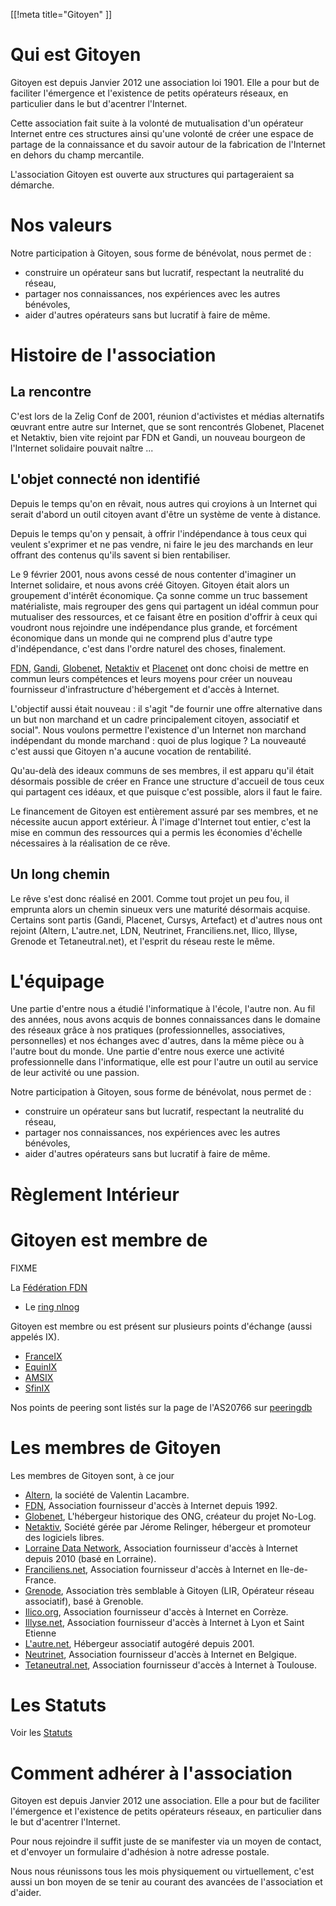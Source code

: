[[!meta title="Gitoyen" ]]

# Qui est Gitoyen

Gitoyen est depuis Janvier 2012 une association loi 1901. Elle a pour
but de faciliter l'émergence et l'existence de petits opérateurs
réseaux, en particulier dans le but d'acentrer l'Internet.

Cette association fait suite à la volonté de mutualisation d'un
opérateur Internet entre ces structures ainsi qu'une volonté de créer
une espace de partage de la connaissance et du savoir autour de la
fabrication de l'Internet en dehors du champ mercantile.

L'association Gitoyen est ouverte aux structures qui partageraient sa
démarche.

# Nos valeurs

Notre participation à Gitoyen, sous forme de bénévolat, nous permet de :

* construire un opérateur sans but lucratif, respectant la neutralité du réseau,
* partager nos connaissances, nos expériences avec les autres bénévoles,
* aider d'autres opérateurs sans but lucratif à faire de même.

# Histoire de l'association

## La rencontre

C'est lors de la Zelig Conf de 2001, réunion d'activistes et médias
alternatifs œuvrant entre autre sur Internet, que se sont rencontrés
Globenet, Placenet et Netaktiv, bien vite rejoint par FDN et Gandi, un
nouveau bourgeon de l'Internet solidaire pouvait naître ...

## L'objet connecté non identifié

Depuis le temps qu'on en rêvait, nous autres qui croyions à un
Internet qui serait d'abord un outil citoyen avant d'être un système
de vente à distance.

Depuis le temps qu'on y pensait, à offrir l'indépendance à tous ceux
qui veulent s'exprimer et ne pas vendre, ni faire le jeu des marchands
en leur offrant des contenus qu'ils savent si bien rentabiliser.

Le 9 février 2001, nous avons cessé de nous contenter d'imaginer un
Internet solidaire, et nous avons créé Gitoyen. Gitoyen était alors un
groupement d'intérêt économique. Ça sonne comme un truc bassement
matérialiste, mais regrouper des gens qui partagent un idéal commun
pour mutualiser des ressources, et ce faisant être en position
d'offrir à ceux qui voudront nous rejoindre une indépendance plus
grande, et forcément économique dans un monde qui ne comprend plus
d'autre type d'indépendance, c'est dans l'ordre naturel des choses,
finalement.

[FDN](http://www.fdn.fr/), [Gandi](http://www.gandi.net/),
[Globenet](http://www.globenet.org/),
[Netaktiv](http://www.netaktiv.com/) et
[Placenet](http://www.placenet.org/) ont donc choisi de mettre
en commun leurs compétences et leurs moyens pour créer un nouveau
fournisseur d'infrastructure d'hébergement et d'accès à Internet.

L'objectif aussi était nouveau : il s'agit "de fournir une offre
alternative dans un but non marchand et un cadre principalement
citoyen, associatif et social". Nous voulons permettre l'existence
d'un Internet non marchand indépendant du monde marchand : quoi de
plus logique ? La nouveauté c'est aussi que Gitoyen n'a aucune
vocation de rentabilité.

Qu'au-delà des ideaux communs de ses membres, il est apparu qu'il
était désormais possible de créer en France une structure d'accueil de
tous ceux qui partagent ces idéaux, et que puisque c'est possible,
alors il faut le faire.

Le financement de Gitoyen est entièrement assuré par ses membres, et
ne nécessite aucun apport extérieur. À l'image d'Internet tout entier,
c'est la mise en commun des ressources qui a permis les économies
d'échelle nécessaires à la réalisation de ce rêve.

## Un long chemin

Le rêve s'est donc réalisé en 2001. Comme tout projet un peu fou, il emprunta
alors un chemin sinueux vers une maturité désormais acquise. Certains sont
partis (Gandi, Placenet, Cursys, Artefact) et d'autres nous ont rejoint (Altern,
L'autre.net, LDN, Neutrinet, Franciliens.net, Ilico, Illyse, Grenode et
Tetaneutral.net), et l'esprit du réseau reste le même.

# L'équipage

Une partie d'entre nous a étudié l'informatique à l'école, l'autre non. Au fil
des années, nous avons acquis de bonnes connaissances dans le domaine des
réseaux grâce à nos pratiques (professionnelles, associatives, personnelles) et
nos échanges avec d'autres, dans la même pièce ou à l'autre bout du monde. Une
partie d'entre nous exerce une activité professionnelle dans l'informatique,
elle est pour l'autre un outil au service de leur activité ou une passion.

Notre participation à Gitoyen, sous forme de bénévolat, nous permet de :

* construire un opérateur sans but lucratif, respectant la neutralité du réseau,
* partager nos connaissances, nos expériences avec les autres bénévoles,
* aider d'autres opérateurs sans but lucratif à faire de même.

# Règlement Intérieur

# Gitoyen est membre de

FIXME

La [Fédération FDN](http://www.ffdn.org/)

* Le [ring nlnog](http://ring.nlnog.net)

Gitoyen est membre ou est présent sur plusieurs points d'échange (aussi appelés IX).

* [FranceIX](http://www.franceix.net)
* [EquinIX](http://www.equinix.net)
* [AMSIX](http://amsix.net)
* [SfinIX](http//renater.fr/Sfinx)

Nos points de peering sont listés sur la page de l'AS20766 sur [peeringdb](https://www.peeringdb.com/view.php?asn=20766)

# Les membres de Gitoyen

Les membres de Gitoyen sont, à ce jour

* [Altern](http://www.altern.org/), la société de Valentin Lacambre.
* [FDN](http://www.fdn.fr/), Association fournisseur d'accès à Internet depuis 1992.
* [Globenet](http://www.globenet.org/), L'hébergeur historique des ONG, créateur du projet No-Log.
* [Netaktiv](http://www.netaktiv.com/), Société gérée par Jérome Relinger, hébergeur et promoteur des logiciels libres.
* [Lorraine Data Network](http://ldn-fai.net), Association fournisseur d'accès à Internet depuis 2010 (basé en Lorraine).
* [Franciliens.net](http://franciliens.net/), Association fournisseur d'accès à Internet en Ile-de-France.
* [Grenode](http://grenode.net/), Association très semblable à Gitoyen (LIR, Opérateur réseau associatif), basé à Grenoble.
* [Ilico.org](http://ilico.org/), Association fournisseur d'accès à Internet en Corrèze.
* [Illyse.net](http://illyse.net/), Association fournisseur d'accès à Internet à Lyon et Saint Etienne
* [L'autre.net](http://lautre.net/), Hébergeur associatif autogéré depuis 2001.
* [Neutrinet](http://neutrine.be/), Association fournisseur d'accès à Internet en Belgique.
* [Tetaneutral.net](http://tetaneutral.net/), Association fournisseur d'accès à Internet à Toulouse.

# Les Statuts

Voir les [Statuts](Statuts.md)

# Comment adhérer à l'association

Gitoyen est depuis Janvier 2012 une association. Elle a pour but de
faciliter l'émergence et l'existence de petits opérateurs réseaux, en
particulier dans le but d'acentrer l'Internet.

Pour nous rejoindre il suffit juste de se manifester via un moyen de contact, et
d'envoyer un formulaire d'adhésion à notre adresse postale.

Nous nous réunissons tous les mois physiquement ou virtuellement, c'est aussi un
bon moyen de se tenir au courant des avancées de l'association et d'aider.
